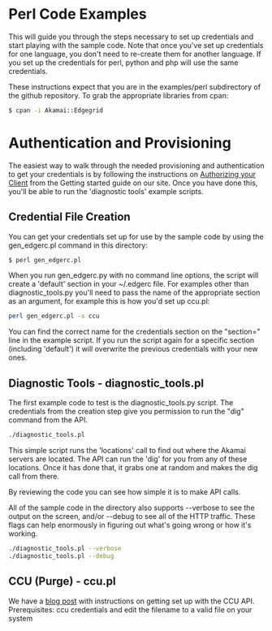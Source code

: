 # Perl Code Examples

This will guide you through the steps necessary to set up credentials and start playing with the sample code.  Note that once you've set up credentials for one language, you don't need to re-create them for another language.  If you set up the credentials for perl, python and php will use the same credentials.

These instructions expect that you are in the examples/perl subdirectory of the github repository.  To grab the appropriate libraries from cpan:
```bash
$ cpan -i Akamai::Edgegrid
```

# Authentication and Provisioning
The easiest way to walk through the needed provisioning and authentication to get your credentials is by following the instructions on [Authorizing your Client](https://developer.akamai.com/introduction/Prov_Creds.html) from the Getting started guide on our site.  Once you have done this, you'll be able to run the 'diagnostic tools' example scripts.

## Credential File Creation
You can get your credentials set up for use by the sample code by using the gen_edgerc.pl command in this directory:
```bash
$ perl gen_edgerc.pl
``` 

When you run gen_edgerc.py with no command line options, the script will create a 'default' section in your ~/.edgerc file.  For examples other than diagnostic_tools.py you'll need to pass the name of the appropriate section as an
argument, for example this is how you'd set up ccu.pl:
```bash
perl gen_edgerc.pl -s ccu
```

You can find the correct name for the credentials section on the "section=" line in the example script.  If you run the script again for a specific section (including 'default') it will overwrite the previous credentials with your new ones.

## Diagnostic Tools - diagnostic_tools.pl
The first example code to test is the diagnostic_tools.py script.  The credentials from the creation step give you permission to run the "dig" command from the API.

``` bash
./diagnostic_tools.pl
```

This simple script runs the 'locations' call to find out where the Akamai servers are located.  The API can run the 'dig' for you from any of these locations.  Once it has done that, it grabs one at random and makes the dig call from there.

By reviewing the code you can see how simple it is to make API calls.

All of the sample code in the directory also supports --verbose to see the output on the screen, and/or --debug to see all of the HTTP traffic.  These flags can help enormously in figuring out what's going wrong or how it's working.

``` bash
./diagnostic_tools.pl --verbose
./diagnostic_tools.pl --debug
```

## CCU (Purge) - ccu.pl
We have a [blog post](https://community.akamai.com/community/developer/blog/2015/08/19/getting-started-with-the-v2-open-ccu-api?sr=stream) with instructions on getting set up with the CCU API.
Prerequisites: ccu credentials and edit the filename to a valid file on your system

